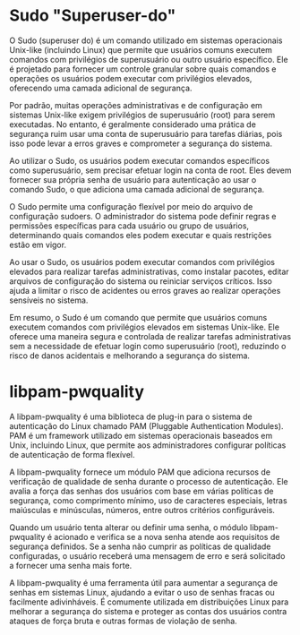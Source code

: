 # Sudo  "Superuser-do"

O Sudo (superuser do) é um comando utilizado em sistemas operacionais Unix-like (incluindo Linux) que permite que usuários comuns executem comandos com privilégios de superusuário ou outro usuário específico. Ele é projetado para fornecer um controle granular sobre quais comandos e operações os usuários podem executar com privilégios elevados, oferecendo uma camada adicional de segurança.

Por padrão, muitas operações administrativas e de configuração em sistemas Unix-like exigem privilégios de superusuário (root) para serem executadas. No entanto, é geralmente considerado uma prática de segurança ruim usar uma conta de superusuário para tarefas diárias, pois isso pode levar a erros graves e comprometer a segurança do sistema.

Ao utilizar o Sudo, os usuários podem executar comandos específicos como superusuário, sem precisar efetuar login na conta de root. Eles devem fornecer sua própria senha de usuário para autenticação ao usar o comando Sudo, o que adiciona uma camada adicional de segurança.

O Sudo permite uma configuração flexível por meio do arquivo de configuração sudoers. O administrador do sistema pode definir regras e permissões específicas para cada usuário ou grupo de usuários, determinando quais comandos eles podem executar e quais restrições estão em vigor.

Ao usar o Sudo, os usuários podem executar comandos com privilégios elevados para realizar tarefas administrativas, como instalar pacotes, editar arquivos de configuração do sistema ou reiniciar serviços críticos. Isso ajuda a limitar o risco de acidentes ou erros graves ao realizar operações sensíveis no sistema.

Em resumo, o Sudo é um comando que permite que usuários comuns executem comandos com privilégios elevados em sistemas Unix-like. Ele oferece uma maneira segura e controlada de realizar tarefas administrativas sem a necessidade de efetuar login como superusuário (root), reduzindo o risco de danos acidentais e melhorando a segurança do sistema.

# libpam-pwquality

A libpam-pwquality é uma biblioteca de plug-in para o sistema de autenticação do Linux chamado PAM (Pluggable Authentication Modules). PAM é um framework utilizado em sistemas operacionais baseados em Unix, incluindo Linux, que permite aos administradores configurar políticas de autenticação de forma flexível.

A libpam-pwquality fornece um módulo PAM que adiciona recursos de verificação de qualidade de senha durante o processo de autenticação. Ele avalia a força das senhas dos usuários com base em várias políticas de segurança, como comprimento mínimo, uso de caracteres especiais, letras maiúsculas e minúsculas, números, entre outros critérios configuráveis.

Quando um usuário tenta alterar ou definir uma senha, o módulo libpam-pwquality é acionado e verifica se a nova senha atende aos requisitos de segurança definidos. Se a senha não cumprir as políticas de qualidade configuradas, o usuário receberá uma mensagem de erro e será solicitado a fornecer uma senha mais forte.

A libpam-pwquality é uma ferramenta útil para aumentar a segurança de senhas em sistemas Linux, ajudando a evitar o uso de senhas fracas ou facilmente adivinháveis. É comumente utilizada em distribuições Linux para melhorar a segurança do sistema e proteger as contas dos usuários contra ataques de força bruta e outras formas de violação de senha.